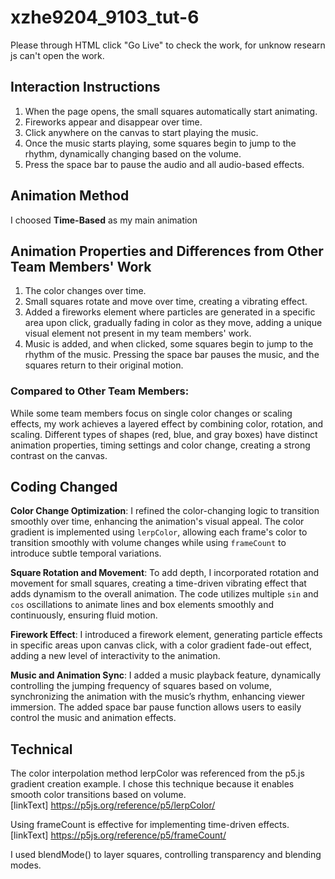 # xzhe9204_9103_tut-6
Please through HTML click "Go Live" to check the work, for unknow researn js can't open the work.
## Interaction Instructions
1. When the page opens, the small squares automatically start animating.
2. Fireworks appear and disappear over time.
3. Click anywhere on the canvas to start playing the music.
4. Once the music starts playing, some squares begin to jump to the rhythm, dynamically changing based on the volume.
5. Press the space bar to pause the audio and all audio-based effects.
## Animation Method
I choosed **Time-Based** as my main animation
## Animation Properties and Differences from Other Team Members' Work
1. The color changes over time.
2. Small squares rotate and move over time, creating a vibrating effect.
3. Added a fireworks element where particles are generated in a specific area upon click, gradually fading in color as they move, adding a unique visual element not present in my team members' work.
4. Music is added, and when clicked, some squares begin to jump to the rhythm of the music. Pressing the space bar pauses the music, and the squares return to their original motion.
### Compared to Other Team Members:
While some team members focus on single color changes or scaling effects, my work achieves a layered effect by combining color, rotation, and scaling. Different types of shapes (red, blue, and gray boxes) have distinct animation properties, timing settings and color change, creating a strong contrast on the canvas.
## Coding Changed
**Color Change Optimization**: I refined the color-changing logic to transition smoothly over time, enhancing the animation's visual appeal. The color gradient is implemented using `lerpColor`, allowing each frame's color to transition smoothly with volume changes while using `frameCount` to introduce subtle temporal variations.

**Square Rotation and Movement**: To add depth, I incorporated rotation and movement for small squares, creating a time-driven vibrating effect that adds dynamism to the overall animation. The code utilizes multiple `sin` and `cos` oscillations to animate lines and box elements smoothly and continuously, ensuring fluid motion.

**Firework Effect**: I introduced a firework element, generating particle effects in specific areas upon canvas click, with a color gradient fade-out effect, adding a new level of interactivity to the animation.

**Music and Animation Sync**: I added a music playback feature, dynamically controlling the jumping frequency of squares based on volume, synchronizing the animation with the music’s rhythm, enhancing viewer immersion. The added space bar pause function allows users to easily control the music and animation effects.
## Technical
The color interpolation method lerpColor was referenced from the p5.js gradient creation example. I chose this technique because it enables smooth color transitions based on volume.  
[linkText] https://p5js.org/reference/p5/lerpColor/

Using frameCount is effective for implementing time-driven effects.[linkText] https://p5js.org/reference/p5/frameCount/

I used blendMode() to layer squares, controlling transparency and blending modes.
